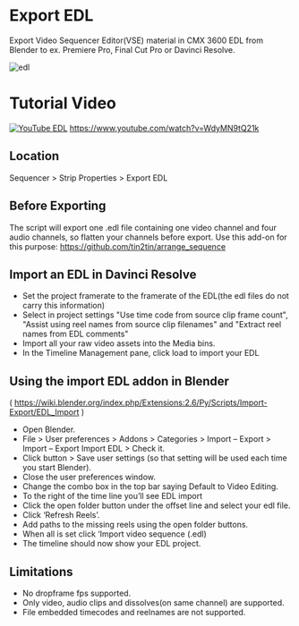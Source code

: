 # Export EDL
Export Video Sequencer Editor(VSE) material in CMX 3600 EDL from Blender to ex. Premiere Pro, Final Cut Pro or Davinci Resolve.

![edl](https://github.com/tin2tin/ExportEDL/blob/master/edl.png "Blender EDL Export")

# Tutorial Video
[![YouTube EDL](https://github.com/tin2tin/ExportEDL/blob/master/yt_edl.png)](https://www.youtube.com/watch?v=WdyMN9tQ21k)
https://www.youtube.com/watch?v=WdyMN9tQ21k

## Location
Sequencer > Strip Properties > Export EDL

## Before Exporting
The script will export one .edl file containing one video channel and four audio channels, so flatten your channels before export. Use this add-on for this purpose: https://github.com/tin2tin/arrange_sequence

## Import an EDL in Davinci Resolve
- Set the project framerate to the framerate of the EDL(the edl files do not carry this information)
- Select in project settings "Use time code from source clip frame count", "Assist using reel names from source clip filenames" and "Extract reel names from EDL comments"
- Import all your raw video assets into the Media bins.
- In the Timeline Management pane, click load to import your EDL

## Using the import EDL addon in Blender
( https://wiki.blender.org/index.php/Extensions:2.6/Py/Scripts/Import-Export/EDL_Import )
- Open Blender.
- File > User preferences > Addons > Categories > Import – Export > Import – Export Import EDL > Check it.
- Click button > Save user settings (so that setting will be used each time you start Blender).
- Close the user preferences window.
- Change the combo box in the top bar saying Default to Video Editing.
- To the right of the time line you’ll see EDL import
- Click the open folder button under the offset line and select your edl file.
- Click ‘Refresh Reels’.
- Add paths to the missing reels using the open folder buttons.
- When all is set click ‘Import video sequence (.edl)
- The timeline should now show your EDL project.

## Limitations
- No dropframe fps supported.
- Only video, audio clips and dissolves(on same channel) are supported.
- File embedded timecodes and reelnames are not supported. 
